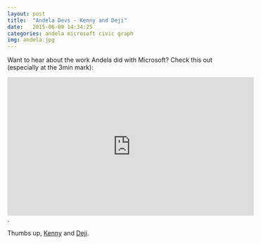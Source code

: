 ```yaml
---
layout: post
title:  "Andela Devs - Kenny and Deji"
date:   2015-06-09 14:34:25
categories: andela microsoft civic graph
img: andela.jpg
---
```


Want to hear about the work Andela did with Microsoft? Check this out (especially at the 3min mark):

<iframe width="560" height="315" src="https://www.youtube.com/embed/m-dryRdBIs8" frameborder="0" allowfullscreen></iframe>.


Thumbs up, [Kenny] and [Deji].

[Kenny]:http://twitter.com/careinday
[Deji]:http://twitter.com/dejijaye
